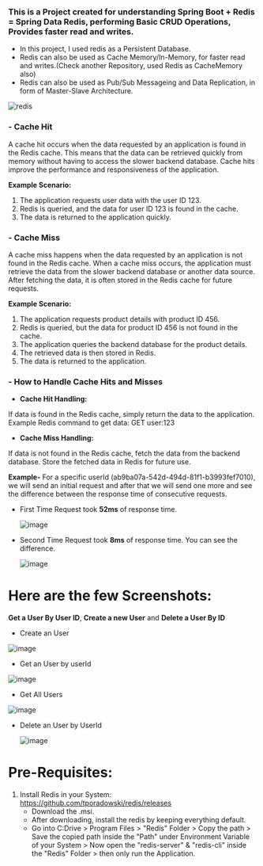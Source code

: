 ### This is a Project created for understanding Spring Boot + Redis = Spring Data Redis, performing Basic CRUD Operations, Provides faster read and writes.



- In this project, I used redis as a Persistent Database.
- Redis can also be used as Cache Memory/In-Memory, for faster read and writes.(Check another Repository, used Redis as CacheMemory also)
- Redis can also be used as Pub/Sub Messageing and Data Replication, in form of Master-Slave Architecture.

![redis](https://github.com/namanraj2611/RedisPersistence-Practice/assets/52111704/ff01e99d-b33b-4834-ace6-2f1dcd488bfd)



### - Cache Hit
A cache hit occurs when the data requested by an application is found in the Redis cache. This means that the data can be retrieved quickly from memory without having to access the slower backend database. Cache hits improve the performance and responsiveness of the application.

**Example Scenario:**

1. The application requests user data with the user ID 123.
2. Redis is queried, and the data for user ID 123 is found in the cache.
3. The data is returned to the application quickly.
   
### - Cache Miss
A cache miss happens when the data requested by an application is not found in the Redis cache. When a cache miss occurs, the application must retrieve the data from the slower backend database or another data source. After fetching the data, it is often stored in the Redis cache for future requests.

**Example Scenario:**

1. The application requests product details with product ID 456.
2. Redis is queried, but the data for product ID 456 is not found in the cache.
3. The application queries the backend database for the product details.
4. The retrieved data is then stored in Redis.
5. The data is returned to the application.

### - How to Handle Cache Hits and Misses

- **Cache Hit Handling:**

If data is found in the Redis cache, simply return the data to the application.
Example Redis command to get data: GET user:123

- **Cache Miss Handling:**

If data is not found in the Redis cache, fetch the data from the backend database.
Store the fetched data in Redis for future use.

**Example-** For a specific userId (ab9ba07a-542d-494d-81f1-b3993fef7010), we will send an initial request and after that we will send one more and see the difference between the response time of consecutive requests.

- First Time Request took **52ms** of response time.

  ![image](https://github.com/namanraj2611/RedisPersistence-Practice/assets/52111704/6baac34a-d976-4b3d-a303-0ac61c16107e)

- Second Time Request took **8ms** of response time. You can see the difference.

  ![image](https://github.com/namanraj2611/RedisPersistence-Practice/assets/52111704/fe735618-1534-4706-8aa2-ff8eb86c97f9)



# **Here are the few Screenshots:** 

**Get a User By User ID**, **Create a new User** and **Delete a User By ID**




- Create an User

![image](https://github.com/namanraj2611/RedisPersistence-Practice/assets/52111704/461b3572-cb26-4b66-9f92-42a69e362435)



- Get an User by userId

![image](https://github.com/namanraj2611/RedisPersistence-Practice/assets/52111704/e406603f-967b-40d9-97ce-ee4a938f0a88)


- Get All Users

![image](https://github.com/namanraj2611/RedisPersistence-Practice/assets/52111704/affa0a8d-8d10-4c21-a586-76d71220eb8b)



- Delete an User by UserId

  ![image](https://github.com/namanraj2611/RedisPersistence-Practice/assets/52111704/0df8bf81-3c16-4143-b9a8-15a8c370a90c)


# **Pre-Requisites:**
1. Install Redis in your System: https://github.com/tporadowski/redis/releases
   - Download the .msi.
   - After downloading, install the redis by keeping everything default.
   - Go into C:Drive > Program Files > "Redis" Folder > Copy the path > Save the copied path inside the "Path" under Environment Variable of your System > Now open the "redis-server" & "redis-cli" inside the "Redis" Folder > then only run the Application.


